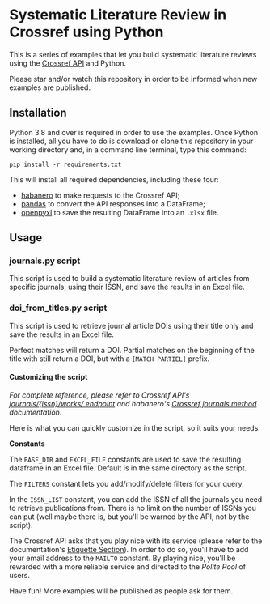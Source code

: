 # Systematic Literature Review in Crossref using Python

This is a series of examples that let you build systematic literature
reviews using the [Crossref API](https://api.crossref.org/) and Python.

Please star and/or watch this repository in order to be informed when new examples 
are published.

## Installation

Python 3.8 and over is required in order to use the examples.
Once Python is installed, all you have to do is download or clone this repository
in your working directory and, in a command line terminal, type this command:

```pip install -r requirements.txt```

This will install all required dependencies, including these four:

- [habanero](https://habanero.readthedocs.io/) to make requests to the Crossref API;
- [pandas](https://pandas.pydata.org/) to convert the API responses into a DataFrame;
- [openpyxl](https://openpyxl.readthedocs.io/en/stable/) to save the resulting DataFrame into an ```.xlsx``` file.

## Usage

### journals.py script

This script is used to build a systematic literature review of articles
from specific journals, using their ISSN, and save the results in an
Excel file.

### doi_from_titles.py script

This script is used to retrieve journal article DOIs using their title
only and save the results in an Excel file.

Perfect matches will return a DOI. Partial matches on the beginning of the
title with still return a DOI, but with a `[MATCH PARTIEL]` prefix.

#### Customizing the script

*For complete reference, please refer to Crossref API's
[journals/{issn}/works/ endpoint](https://api.crossref.org/swagger-ui/index.html#/Journals/get_journals__issn__works)
and habanero's [Crossref journals method](https://github.com/sckott/habanero/blob/main/habanero/crossref/crossref.py#L759)
documentation.*

Here is what you can quickly customize in the script, so it suits your needs.

**Constants**

The ```BASE_DIR``` and ```EXCEL_FILE``` constants are used to save the
resulting dataframe in an Excel file. Default is in the same directory as
the script.

The ```FILTERS``` constant lets you add/modify/delete filters for your query.

In the ```ISSN_LIST``` constant, you can add the ISSN of all the journals you
need to retrieve publications from. There is no limit on the number of ISSNs
you can put (well maybe there is, but you'll be warned by the API, not by the
script). 

The Crossref API asks that you play nice with its service (please refer to the
documentation's [Etiquette Section](https://api.crossref.org/swagger-ui/index.html#/)).
In order to do so, you'll have to add your email address to the ```MAILTO```
constant. By playing nice, you'll be rewarded with a more reliable service and
directed to the *Polite Pool* of users.

Have fun! More examples will be published as people ask for them.